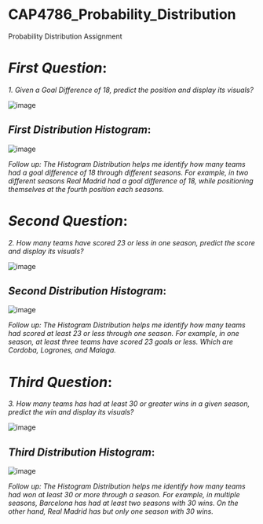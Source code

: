 # CAP4786_Probability_Distribution
Probability Distribution Assignment


# *First Question*:
*1. Given a Goal Difference of 18, predict the position and display its visuals?*

![image](https://user-images.githubusercontent.com/75334406/152633542-74a196ab-fcbf-4858-91fd-fa404e0dad0e.png)

## *First Distribution Histogram*:

![image](https://user-images.githubusercontent.com/75334406/152633621-4d823064-d36f-48fa-b3cc-25a271ea187b.png)

*Follow up: The Histogram Distribution helps me identify how many teams had a goal difference of 18 through different seasons. For example, in two different seasons Real Madrid had a goal difference of 18, while positioning themselves at the fourth position each seasons.*


# *Second Question*:
*2. How many teams have scored 23 or less in one season, predict the score and display its visuals?*

![image](https://user-images.githubusercontent.com/75334406/152633716-692e61e5-a42e-4796-aa1c-8a678bcb8385.png)

## *Second Distribution Histogram*:

![image](https://user-images.githubusercontent.com/75334406/152633689-192f658d-f0e3-4f0c-abea-02eda0a404c3.png)

*Follow up: The Histogram Distribution helps me identify how many teams had scored at least 23 or less through one season. For example, in one season, at least three teams have scored 23 goals or less. Which are Cordoba, Logrones, and Malaga.*

# *Third Question*:
*3. How many teams has had at least 30 or greater wins in a given season, predict the win and display its visuals?*

![image](https://user-images.githubusercontent.com/75334406/152633798-d6667a98-110f-42e3-b2ea-5ac5ead20ced.png)

## *Third Distribution Histogram*:

![image](https://user-images.githubusercontent.com/75334406/152633807-c14e2a63-91e6-470d-aefe-907c56767aef.png)

*Follow up: The Histogram Distribution helps me identify how many teams had won at least 30 or more through a season. For example, in multiple seasons, Barcelona has had at least two seasons with 30 wins. On the other hand, Real Madrid has but only one season with 30 wins.*
